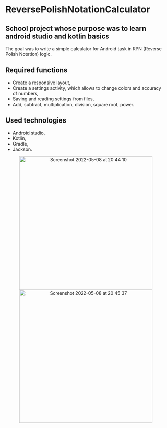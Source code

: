 # ReversePolishNotationCalculator
## School project whose purpose was to learn android studio and kotlin basics
The goal was to write a simple calculator for Android task in RPN (Reverse Polish Notation) logic.

## Required functions

- Create a responsive layout, <br>
- Create a settings activity, which allows to change colors and accuracy of numbers, <br>
- Saving and reading settings from files, <br>
- Add, subtract, multiplication, division, square root, power. <br>

## Used technologies 

- Android studio,
- Kotlin,
- Gradle,
- Jackson.

<p align="center">
<img width="416" alt="Screenshot 2022-05-08 at 20 44 10" src="https://user-images.githubusercontent.com/81914576/167635274-538f83fb-04ff-407d-9068-30bd413b5a83.png">
<img width="416" alt="Screenshot 2022-05-08 at 20 45 37" src="https://user-images.githubusercontent.com/81914576/167634332-68e0cf0c-a787-4397-a6f9-392d3c40c41d.png">
</p>



